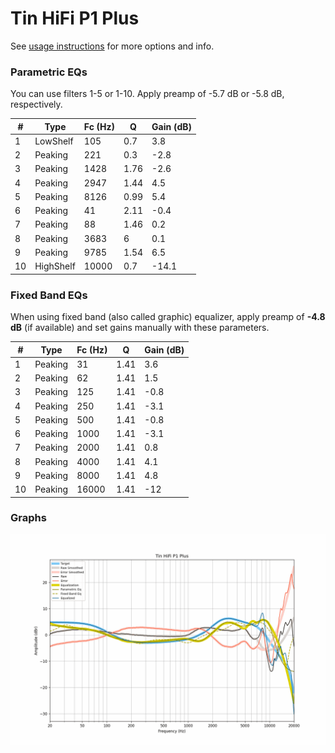 # Tin HiFi P1 Plus
See [usage instructions](https://github.com/jaakkopasanen/AutoEq#usage) for more options and info.

### Parametric EQs
You can use filters 1-5 or 1-10. Apply preamp of -5.7 dB or -5.8 dB, respectively.

|   # | Type      |   Fc (Hz) |    Q |   Gain (dB) |
|-----|-----------|-----------|------|-------------|
|   1 | LowShelf  |       105 | 0.7  |         3.8 |
|   2 | Peaking   |       221 | 0.3  |        -2.8 |
|   3 | Peaking   |      1428 | 1.76 |        -2.6 |
|   4 | Peaking   |      2947 | 1.44 |         4.5 |
|   5 | Peaking   |      8126 | 0.99 |         5.4 |
|   6 | Peaking   |        41 | 2.11 |        -0.4 |
|   7 | Peaking   |        88 | 1.46 |         0.2 |
|   8 | Peaking   |      3683 | 6    |         0.1 |
|   9 | Peaking   |      9785 | 1.54 |         6.5 |
|  10 | HighShelf |     10000 | 0.7  |       -14.1 |

### Fixed Band EQs
When using fixed band (also called graphic) equalizer, apply preamp of **-4.8 dB** (if available) and set gains manually with these parameters.

|   # | Type    |   Fc (Hz) |    Q |   Gain (dB) |
|-----|---------|-----------|------|-------------|
|   1 | Peaking |        31 | 1.41 |         3.6 |
|   2 | Peaking |        62 | 1.41 |         1.5 |
|   3 | Peaking |       125 | 1.41 |        -0.8 |
|   4 | Peaking |       250 | 1.41 |        -3.1 |
|   5 | Peaking |       500 | 1.41 |        -0.8 |
|   6 | Peaking |      1000 | 1.41 |        -3.1 |
|   7 | Peaking |      2000 | 1.41 |         0.8 |
|   8 | Peaking |      4000 | 1.41 |         4.1 |
|   9 | Peaking |      8000 | 1.41 |         4.8 |
|  10 | Peaking |     16000 | 1.41 |       -12   |

### Graphs
![](./Tin%20HiFi%20P1%20Plus.png)
